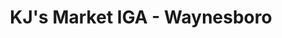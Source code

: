 ---
title: "KJ's Market IGA - Waynesboro"
url: /waynesboro/kjs-market-iga-waynesboro/
shop: supermarket
---
